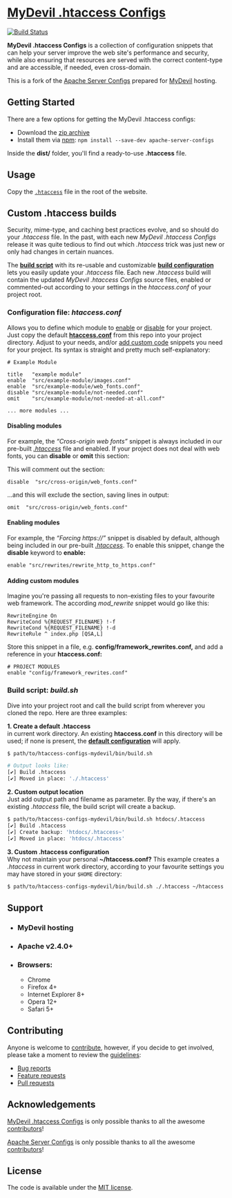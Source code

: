 # [MyDevil .htaccess Configs](https://github.com/rechandler12/htaccess-configs-mydevil/)

[![Build Status](https://travis-ci.com/rechandler12/htaccess-configs-mydevil.svg?branch=master)](https://travis-ci.com/rechandler12/htaccess-configs-mydevil)

**MyDevil .htaccess Configs** is a collection of configuration snippets that can help
your server improve the web site's performance and security, while also
ensuring that resources are served with the correct content-type and are
accessible, if needed, even cross-domain.

This is a fork of the [Apache Server Configs](https://github.com/h5bp/server-configs-apache) prepared for [MyDevil](https://www.mydevil.net) hosting.


## Getting Started

There are a few options for getting the MyDevil .htaccess configs:

* Download the [zip archive](https://github.com/rechandler12/htaccess-configs-mydevil/archive/3.1.0.zip)
* Install them via [npm](https://www.npmjs.com/):
  `npm install --save-dev apache-server-configs`

Inside the **dist/** folder, you'll find a ready-to-use **.htaccess** file.


## Usage

Copy the [`.htaccess`](https://github.com/rechandler12/htaccess-configs-mydevil/blob/master/dist/.htaccess)
file in the root of the website.

## Custom .htaccess builds

Security, mime-type, and caching best practices evolve, and so should do your *.htaccess* file. In the past, with each new *MyDevil .htaccess Configs* release it was quite tedious to find out which *.htaccess* trick was just new or only had changes in certain nuances.

The [**build script**](#build-script-buildsh) with its re-usable and customizable [**build configuration**](#configuration-file-htaccessconf) lets you easily update your *.htaccess* file. Each new *.htaccess* build will contain the updated *MyDevil .htaccess Configs* source files, enabled or commented-out according to your settings in the *htaccess.conf* of your project root.

### Configuration file: *htaccess.conf*

Allows you to define which module to [enable](#enabling-modules) or [disable](#disabling-modules) for your project. Just copy the default [**htaccess.conf**](https://github.com/rechandler12/htaccess-configs-mydevil/blob/master/htaccess.conf) from this repo into your project directory. Adjust to your needs, and/or [add custom code](#adding-custom-modules) snippets you need for your project. Its syntax is straight and pretty much self-explanatory:

```
# Example Module

title   "example module"
enable  "src/example-module/images.conf"
enable  "src/example-module/web_fonts.conf"
disable "src/example-module/not-needed.conf"
omit    "src/example-module/not-needed-at-all.conf"

... more modules ...
```

#### Disabling modules

For example, the *“Cross-origin web fonts”* snippet is always included in our pre-built [*.htaccess*](https://github.com/rechandler12/htaccess-configs-mydevil/blob/master/dist/.htaccess) file and enabled. If your project does not deal with web fonts, you can **disable** or **omit** this section:

This will comment out the section:

```
disable  "src/cross-origin/web_fonts.conf"
```

…and this will exclude the section, saving lines in output:

```
omit  "src/cross-origin/web_fonts.conf"
```

#### Enabling modules

For example, the *“Forcing https://”* snippet is disabled by default, although being included in our pre-built [*.htaccess*](https://github.com/rechandler12/htaccess-configs-mydevil/blob/master/dist/.htaccess). To enable this snippet, change the **disable** keyword to **enable:**

```
enable "src/rewrites/rewrite_http_to_https.conf"
```

#### Adding custom modules

Imagine you're passing all requests to non-existing files to your favourite web framework. The according *mod_rewrite* snippet would go like this:

```
RewriteEngine On
RewriteCond %{REQUEST_FILENAME} !-f
RewriteCond %{REQUEST_FILENAME} !-d
RewriteRule ^ index.php [QSA,L]
```

Store this snippet in a file, e.g. **config/framework_rewrites.conf,** and add a reference in your **htaccess.conf:**

```
# PROJECT MODULES
enable "config/framework_rewrites.conf"
```

### Build script: *build.sh*

Dive into your project root and call the build script from wherever you cloned the repo. Here are three examples:

**1. Create a default .htaccess**  
in current work directory. An existing **htaccess.conf** in this directory will be used; if none is present, the [**default configuration**](https://github.com/rechandler12/htaccess-configs-mydevil/blob/master/htaccess.conf) will apply.


```bash
$ path/to/htaccess-configs-mydevil/bin/build.sh

# Output looks like:
[✔] Build .htaccess
[✔] Moved in place: './.htaccess'
```

**2. Custom output location**  
Just add output path and filename as parameter. By the way, if there's an existing *.htaccess* file, the build script will create a backup.

```bash
$ path/to/htaccess-configs-mydevil/bin/build.sh htdocs/.htaccess
[✔] Build .htaccess
[✔] Create backup: 'htdocs/.htaccess~'
[✔] Moved in place: 'htdocs/.htaccess'
```

**3. Custom .htaccess configuration**  
Why not maintain your personal **~/htaccess.conf?** This example creates a *.htaccess* in current work directory, according to your favourite settings you may have stored in your `$HOME` directory:

```bash
$ path/to/htaccess-configs-mydevil/bin/build.sh ./.htaccess ~/htaccess.conf
```


## Support

* ### __MyDevil hosting__
* ### __Apache v2.4.0+__
* ### __Browsers:__
  * Chrome
  * Firefox 4+
  * Internet Explorer 8+
  * Opera 12+
  * Safari 5+


## Contributing

Anyone is welcome to [contribute](.github/CONTRIBUTING.md),
however, if you decide to get involved, please take a moment to review
the [guidelines](.github/CONTRIBUTING.md):

* [Bug reports](.github/CONTRIBUTING.md#bugs)
* [Feature requests](.github/CONTRIBUTING.md#features)
* [Pull requests](.github/CONTRIBUTING.md#pull-requests)


## Acknowledgements

[MyDevil .htaccess Configs](https://github.com/rechandler12/htaccess-configs-mydevil/) is only possible thanks to all the awesome
[contributors](https://github.com/rechandler12/htaccess-configs-mydevil/graphs/contributors)!

[Apache Server Configs](https://github.com/h5bp/server-configs-apache/) is only possible thanks to all the awesome
[contributors](https://github.com/h5bp/server-configs-apache/graphs/contributors)!

## License

The code is available under the [MIT license](LICENSE).
